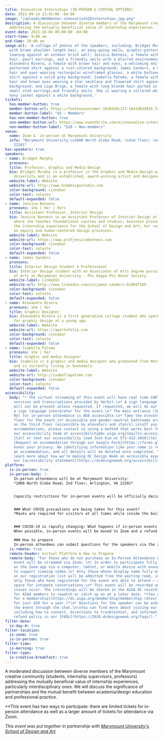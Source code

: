 ```yaml
---
title: Innovative Internships (IN-PERSON & VIRTUAL OPTIONS)
date: 2021-09-14 21:43:00 -04:00
image: "/uploads/WebBanner-innovative%20internships.jpg.png"
description: A discussion between diverse members of the Marymount creative community
  addressing the mutually beneficial value of internship experiences.
event-date: 2021-10-04 09:00:00 -04:00
start-time: 9:00 am
end-time: 10:00 am
image-alt: 'A collage of photos of the speakers, including: Bridget Murphy, a female
  with brown shoulder length hair, an easy-going smile, graphic-patterned shirt, and
  leaning against an outdoor brick wall; Jessica Bonness, a female with blonde long
  hair, pearl earrings, and a friendly smile with a blurred environmental background;
  Alexandra Rivera, a female with brown hair and eyes, a welcoming smile with a red
  patterned shirt against a rust-colored background; James Sanders, a male with brown
  hair and eyes wearing rectangular wireframed glasses, a white buttoned collared
  shirt against a solid grey background; Isabella Palomo, a female with long brown
  hair and brown eyes wearing a star necklace and flowered shirt against a solid off-white
  background; and Liga Brige, a female with long blonde hair parted in the middle,
  small stud earrings,and friendly smile. She is wearing a collared white shirt and
  navy jacket against a white background.'
tickets:
  has-member-button: true
  member-button-url: https://fontevacustomer-1638354c123-1641d839835.force.com/services/oauth2/authorize?client_id=3MVG9nthuDc9owbcOq7_07W.HriOQQPWTbMkrpOla.ajDQlTHf4_uby_mhwylcX.mJBU2O2SppTiZMS0J_HJd&response_type=code&redirect_uri=https://ikit.aiga.org/ikit_national_util/ikit-national-util-sso-redirect/&state=https%3A%2F%2Fdc.aiga.org%2F%3Fpost_type%3Dikit_event%26p%3D447960%26redirect_source%3Deventbrite_register
  member-button-label: "$5 — Members"
  has-non-member-button: true
  non-member-button-url: https://www.eventbrite.com/e/innovative-internships-in-person-virtual-options-tickets-171579738617
  non-member-button-label: "$10 — Non-members"
venue:
  name: Zoom &  in-person at Marymount University
  info: "Marymount University:\n1000 North Glebe Road; \n2nd floor; \nArlington, VA
    22201"
has-speakers: true
speakers:
- name: Bridget Murphy
  pronouns: 
  title: Professor, Graphic and Media Design
  bio: Bridget Murphy is a professor in the Graphic and Media Design program at Marymount
    University and is an established, award-winning artist and designer.
  website-label: Website
  website-url: http://www.bcmdesignstudio.com
  color-background: cinnabar
  color-text: celeste
  default-expanded: false
- name: Jessica Bonness
  pronouns: she | her | hers
  title: Assistant Professor, Interior Design
  bio: Jessica Bonness is an Assistant Professor of Interior Design at Marymount University,
    where she teaches foundational courses and studios, business procedures, and leads
    the internship experience for the School of Design and Art; her research is focused
    on equity and human-centered design processes.
  website-label: Website
  website-url: https://www.profjessicabonness.com
  color-background: cinnabar
  color-text: celeste
  default-expanded: false
- name: James Sanders
  pronouns: 
  title: Interior Design Student & Professional
  bio: Interior Design student with an Associates of Arts degree pursuing a Bachelor
    of Arts at Marymount University - Phi Kappa Phi Honor Society.
  website-label: LinkedIn
  website-url: http://www.linkedin.com/in/james-sanders-b19047169
  color-background: cinnabar
  color-text: celeste
  default-expanded: false
- name: Alexandra Rivera
  pronouns: she | her
  title: Graphic Designer
  bio: Alexandra Rivera is a first generation college student who sparked an interest
    for graphic design at a young age.
  website-label: Website
  website-url: https://aportafolio.com
  color-background: cinnabar
  color-text: celeste
  default-expanded: false
- name: Isabella Palomo
  pronouns: she | her
  title: Graphic and media designer
  bio: Isabella is a graphic and media designer who graduated from Marymount University
    and is currently living in Guatemala.
  website-label: Website
  website-url: http://isabellapalomo.com
  color-background: cinnabar
  color-text: celeste
  default-expanded: false
accessibility:
  body: "* The virtual streaming of this event will have real time CART (live captioning)
    services and transcriptions provided by Verbit.\n* A sign language interpreter
    will not be present unless requested. If requested, we will do our best to employ
    a sign language interpreter for the event.\n* The main entrance (1000 N. Glebe
    Rd) for in-person attendance is ADA accessible.\n* Take the elevator to the second
    floor for the event.\n* Accessible and gender-neutral bathrooms are available
    on the third floor (accessible by elevators and stairs).\n\nIf you need any additional
    accommodations, please contact us using a method that works best for you:\n* [Email
    our accessibility team at accessibility@dc.aiga.org](mailto:accessibility@dc.aiga.org).\n*
    [Call or text our accessibility lead Josh Kim at 571-422-2656](tel:571-422-2656).\n*
    [Request an accommodation through our Google Form](https://forms.gle/VTys8LzewYs2isUm7).\n\nWe
    honor your privacy. No identifying information like your name is required to request
    an accommodation, and all details will be deleted once completed. \n\nYou can
    learn more about how we’re making DC Design Week an accessible experience by visiting
    our [accessibility statement](https://dcdesignweek.org/accessibility/)."
platform:
  is-in-person: true
  in-person-body: |-
    In-person attendance will be at Marymount University:
    *1000 North Glebe Road; 2nd floor; Arlington, VA 22201*


    Capacity restrictions for in-person events will be officially decided about two weeks out from DCDW and posted on the specific event pages in order to follow the latest CDC guidance.


    ### What COVID precautions are being taken for this event?
    *Masks are required for visitors at all times while inside the building, regardless of vaccination status.*


    ### COVID-19 is rapidly changing: What happens if in-person events need to be cancelled?
    When possible, in-person events will be moved to Zoom and a refund should not be expected. If an event is canceled in its entirety a refund will be issued. In either scenario you will be notified immediately.

    ### How to prepare
    In-person attendees can submit questions for the speakers via the Zoom Q&A feature.
  is-remote: true
  remote-header: Virtual Platform & How to Prepare
  remote-body: "For those who do not purchase an In-Person Attendance Add-On, the
    event will be streamed via Zoom: \n* In order to participate fully, plan to join
    on the Zoom app via a computer, tablet, or mobile device with enough bandwidth
    to support viewing video.\n* Only those whose display name fully matches the name
    on our registration list will be admitted from the waiting room, in order to ensure
    only those who have registered for the event are able to attend — and to create
    space for intimate conversations.\n* This event will be recorded unless technical
    issues occur. The [recordings will be shared in the AIGA DC recordings archive](https://dc.aiga.org/introducing-the-aiga-dc-event-recordings-archive/)
    for AIGA members to rewatch or catch up on at a later date. *(You can [register
    for a membership](https://dc.aiga.org/membership/membership-rates/) on our website
    for just $50 for a year.)*\n* Questions for the speaker can be asked live during
    the event through the chat.\n\nYou can find more about joining our virtual events,
    including how to connect, directions to troubleshoot, and information about our
    refund policy in our [FAQs](https://2020.dcdesignweek.org/faqs/)."
filter-date:
  is-day-4: true
filter-location:
  is-zoom: true
  is-in-person: true
filter-time:
  is-morning: true
filter-type:
  is-creative-breakfast: true
---
```


A moderated discussion between diverse members of the Marymount creative community (students, internship supervisors, professors) addressing the mutually beneficial value of internship experiences, particularly interdisciplinary ones. We will discuss the significance of partnerships and the mutual benefit between academia/design education and professional practice.

**This event has two ways to participate: there are limited tickets for in-person attendance as well as a larger amount of tickets for attendance via Zoom.

*This event was put together in partnership with [Marymount University's School of Design and Art](https://marymount.edu/academics/college-of-business-innovation-leadership-and-technology/school-of-design-and-art/).*
